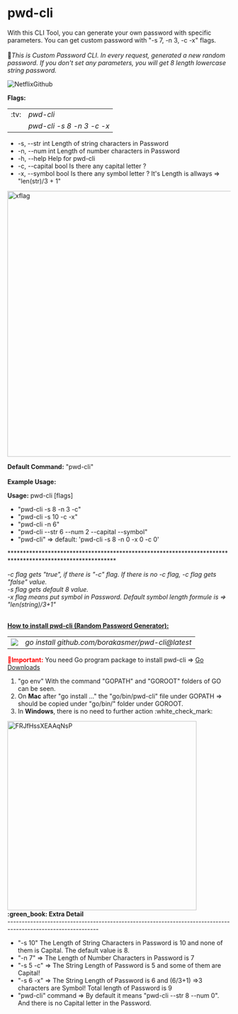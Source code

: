 # pwd-cli
With this CLI Tool, you can generate your own password with specific parameters. You can get custom password with "-s 7, -n 3, -c -x" flags.<br><br>
&#x1F34E;<I>This is Custom Password CLI. In every request, generated a new random password. If you don't set any parameters, you will get 8 length lowercase string password.</I>

![NetflixGithub](https://raw.githubusercontent.com/borakasmer/pwd-cli/9f9277d27bda9e90da372c5035bde557ab0fa2d6/pwd-cli.gif)<br>

<b>Flags:</b>
<table><tr><td>:tv:</td><td><I>pwd-cli</I></td></tr><tr><td></td><td><I>pwd-cli -s 8 -n 3 -c -x</T></td></tr></table>
<ul>
  <li> -s, --str int        Length of string characters in Password</li>
  <li> -n, --num int        Length of number characters in Password</li>
  <li> -h, --help           Help for pwd-cli</li>
  <li> -c, --capital bool   Is there any capital letter ?</li>
  <li> -x, --symbol bool    Is there any symbol letter ? It's Length is allways => "len(str)/3 + 1"</li>
</ul>
<img width="600" alt="xflag" src="https://github.com/borakasmer/pwd-cli/blob/main/Screen%20Shot%202022-06-28%20at%2000.50.08.png">

<b>Default Command:</b> "pwd-cli" </br></br>
<b>Example Usage:</b>

<b>Usage:</b>
  pwd-cli [flags]
<ul>
  <li>"pwd-cli -s 8 -n 3 -c"</li>
  <li>"pwd-cli -s 10 -c -x"</li>
  <li>"pwd-cli -n 6"</li>
  <li>"pwd-cli --str 6 --num 2 --capital --symbol"</li>
  <li>"pwd-cli" => default: 'pwd-cli -s 8 -n 0 -x 0 -c 0'</li>
</ul>
**********************************************************************************************************</br>

<i>-c flag gets "true", if there is "-c" flag. If there is no -c flag, -c flag gets "false" value.<br> 
-s flag gets default 8 value.<br> -x flag means put symbol in Password. Default symbol length formule is => "len(string)/3+1" </i><br> <br>

<b><u>How to install pwd-cli (Random Password Generator):</u></b><br>

<table><tr><td><img src="https://user-images.githubusercontent.com/9459881/165053981-38543faf-4bae-4500-8c28-fd5f497e0f46.gif"></img></td>
  <td><i>go install github.com/borakasmer/pwd-cli@latest</i></td></tr></table>

<span style="color: red"><b>&#x1F534;Important:</b></span> You need Go program package to install pwd-cli => <a href="https://go.dev/dl/" target="_blank">Go Downloads</a> </br>
<ol>
  <li>"go env" With the command "GOPATH" and "GOROOT" folders of GO can be seen.</li>
  <li>On <b>Mac</b> after "go install ..." the "go/bin/pwd-cli" file under GOPATH => should be copied under "go/bin/" folder under GOROOT.</li>
  <li>In <b>Windows</b>, there is no need to further action :white_check_mark:</li>
</ol>
<img width="427" alt="FRJfHssXEAAqNsP" src="https://user-images.githubusercontent.com/9459881/165074359-572ca085-b1bd-4dbc-840f-43b1690a6319.png">
<b>:green_book: Extra Detail</b><br>
--------------------------------------------------------------------------------------------------------------
<ul>
  <li> "-s 10" The Length of String Characters in Password is 10 and none of them is Capital. The default value is 8.</li>
  <li> "-n 7" => The Length of Number Characters in Password is 7</li>
  <li> "-s 5 -c" => The String Length of Password is 5 and some of them are Capital!</li>
   <li> "-s 6 -x" => The String Length of Password is 6 and (6/3+1) =>3 characters are Symbol! Total length of Password is 9</li>
  <li> "pwd-cli" command => By default it means "pwd-cli --str 8 --num 0". And there is no Capital letter in the Password.</li>
